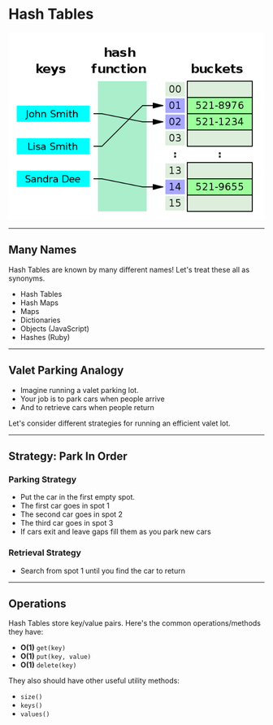 # Hash Tables

<img src="./assets/hash-table.png" />

---
## Many Names

Hash Tables are known by many different names! Let's treat these all as
synonyms.

* Hash Tables
* Hash Maps
* Maps
* Dictionaries
* Objects (JavaScript)
* Hashes (Ruby)

---
## Valet Parking Analogy
* Imagine running a valet parking lot.
* Your job is to park cars when people arrive
* And to retrieve cars when people return

Let's consider different strategies for running an efficient valet lot.

---
## Strategy: Park In Order

### Parking Strategy
* Put the car in the first empty spot.
* The first car goes in spot 1
* The second car goes in spot 2
* The third car goes in spot 3
* If cars exit and leave gaps fill them as you park new cars

### Retrieval Strategy
* Search from spot 1 until you find the car to return

---
## Operations

Hash Tables store key/value pairs. Here's the common operations/methods
they have:

* **O(1)** `get(key)`
* **O(1)** `put(key, value)`
* **O(1)** `delete(key)`


They also should have other useful utility methods:

* `size()`
* `keys()`
* `values()`


